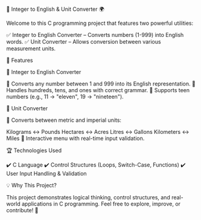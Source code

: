 🔢 Integer to English & Unit Converter 🌍

Welcome to this C programming project that features two powerful utilities:

✅ Integer to English Converter – Converts numbers (1-999) into English words.
✅ Unit Converter – Allows conversion between various measurement units.

🚀 Features

📝 Integer to English Converter

🔹 Converts any number between 1 and 999 into its English representation.
🔹 Handles hundreds, tens, and ones with correct grammar.
🔹 Supports teen numbers (e.g., 11 → "eleven", 19 → "nineteen").


🔄 Unit Converter

🔹 Converts between metric and imperial units:

Kilograms ↔ Pounds
Hectares ↔ Acres
Litres ↔ Gallons
Kilometers ↔ Miles
🔹 Interactive menu with real-time input validation.

🏆 Technologies Used

✔️ C Language
✔️ Control Structures (Loops, Switch-Case, Functions)
✔️ User Input Handling & Validation

💡 Why This Project?

This project demonstrates logical thinking, control structures, and real-world applications in C programming. Feel free to explore, improve, or contribute! 🚀


